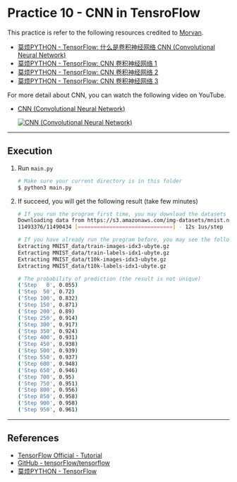 # Practice 10 - CNN in TensroFlow

This practice is refer to the following resources credited to [Morvan](https://github.com/MorvanZhou).
* [莫烦PYTHON - TensorFlow: 什么是卷积神经网络 CNN (Convolutional Neural Network)](https://morvanzhou.github.io/tutorials/machine-learning/tensorflow/5-03-A-CNN/)
* [莫烦PYTHON - TensorFlow: CNN 卷积神经网络 1](https://morvanzhou.github.io/tutorials/machine-learning/tensorflow/5-03-CNN1/)
* [莫烦PYTHON - TensorFlow: CNN 卷积神经网络 2](https://morvanzhou.github.io/tutorials/machine-learning/tensorflow/5-04-CNN2/)
* [莫烦PYTHON - TensorFlow: CNN 卷积神经网络 3](https://morvanzhou.github.io/tutorials/machine-learning/tensorflow/5-05-CNN3/)

For more detail about CNN, you can watch the following video on YouTube.
* [CNN (Convolutional Neural Network)](http://img.youtube.com/vi/jajksuQW4mc/0.jpg)

    [![CNN (Convolutional Neural Network)](http://img.youtube.com/vi/jajksuQW4mc/0.jpg)](https://www.youtube.com/watch?v=jajksuQW4mc)

---
## Execution

1. Run `main.py`
    ```bash
    # Make sure your current directory is in this folder
    $ python3 main.py
    ```
2. If succeed, you will get the following result (take few minutes)
    ```bash
    # If you run the program first time, you may download the datasets first (optional)
    Downloading data from https://s3.amazonaws.com/img-datasets/mnist.npz
    11493376/11490434 [==============================] - 12s 1us/step
    
    # If you have already run the pregram before, you may see the following information (optional)
    Extracting MNIST_data/train-images-idx3-ubyte.gz
    Extracting MNIST_data/train-labels-idx1-ubyte.gz
    Extracting MNIST_data/t10k-images-idx3-ubyte.gz
    Extracting MNIST_data/t10k-labels-idx1-ubyte.gz

    # The probability of prediction (the result is not unique)
    ('Step   0', 0.055)
    ('Step  50', 0.72)
    ('Step 100', 0.832)
    ('Step 150', 0.871)
    ('Step 200', 0.89)
    ('Step 250', 0.914)
    ('Step 300', 0.917)
    ('Step 350', 0.924)
    ('Step 400', 0.931)
    ('Step 450', 0.938)
    ('Step 500', 0.939)
    ('Step 550', 0.937)
    ('Step 600', 0.948)
    ('Step 650', 0.946)
    ('Step 700', 0.95)
    ('Step 750', 0.951)
    ('Step 800', 0.956)
    ('Step 850', 0.958)
    ('Step 900', 0.958)
    ('Step 950', 0.961)
    ```

---
## References

* [TensorFlow Official - Tutorial](https://www.tensorflow.org/tutorials/)
* [GitHub - tensorFlow/tensorflow](https://github.com/tensorflow/tensorflow)
* [莫烦PYTHON - TensorFlow](https://morvanzhou.github.io/tutorials/machine-learning/tensorflow)